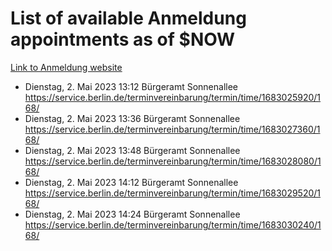 # List of available Anmeldung appointments as of $NOW
[Link to Anmeldung website](https://service.berlin.de/terminvereinbarung/termin/tag.php?termin=1&anliegen[]=120686&dienstleisterlist=122210,122217,327316,122219,327312,122227,327314,122231,327346,122243,327348,122254,122252,329742,122260,329745,122262,329748,122271,327278,122273,327274,122277,327276,330436,122280,327294,122282,327290,122284,327292,122291,327270,122285,327266,122286,327264,122296,327268,150230,329760,122297,327286,122294,327284,122312,329763,122314,329775,122304,327330,122311,327334,122309,327332,317869,122281,327352,122279,329772,122283,122276,327324,122274,327326,122267,329766,122246,327318,122251,327320,122257,327322,122208,327298,122226,327300&herkunft=http%3A%2F%2Fservice.berlin.de%2Fdienstleistung%2F120686%2F)
- Dienstag, 2. Mai 2023 13:12 Bürgeramt Sonnenallee https://service.berlin.de/terminvereinbarung/termin/time/1683025920/168/
- Dienstag, 2. Mai 2023 13:36 Bürgeramt Sonnenallee https://service.berlin.de/terminvereinbarung/termin/time/1683027360/168/
- Dienstag, 2. Mai 2023 13:48 Bürgeramt Sonnenallee https://service.berlin.de/terminvereinbarung/termin/time/1683028080/168/
- Dienstag, 2. Mai 2023 14:12 Bürgeramt Sonnenallee https://service.berlin.de/terminvereinbarung/termin/time/1683029520/168/
- Dienstag, 2. Mai 2023 14:24 Bürgeramt Sonnenallee https://service.berlin.de/terminvereinbarung/termin/time/1683030240/168/
